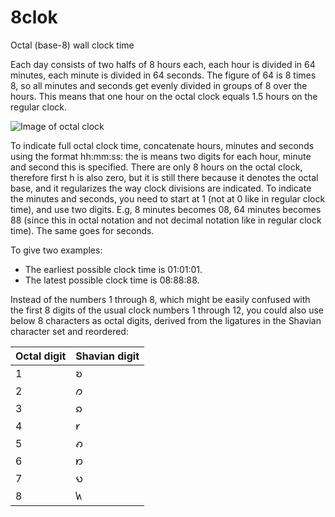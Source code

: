 # 8clok
Octal (base-8) wall clock time

Each day consists of two halfs of 8 hours each, each hour is divided in 64 minutes, each minute is divided in 64 seconds. The figure of 64 is 8 times 8, so all minutes and seconds get evenly divided in groups of 8 over the hours. This means that one hour on the octal clock equals 1.5 hours on the regular clock.

![Image of octal clock](https://cdn.shopify.com/s/files/1/0358/9733/products/Art_a5a2374d-adb5-476b-b071-5e80dc4d1842_grande.png?v=1487108992)

To indicate full octal clock time, concatenate hours, minutes and seconds using the format hh:mm:ss: the is means two digits for each hour, minute and second this is specified. There are only 8 hours on the octal clock, therefore first h is also zero, but it is still there because it denotes the octal base, and it regularizes the way clock divisions are indicated. To indicate the minutes and seconds, you need to start at 1 (not at 0 like in regular clock time), and use two digits. E.g, 8 minutes becomes 08, 64 minutes becomes 88 (since this in octal notation and not decimal notation like in regular clock time). The same goes for seconds.

To give two examples:
- The earliest possible clock time is 01:01:01.
- The latest possible clock time is 08:88:88.

Instead of the numbers 1 through 8, which might be easily confused with the first 8 digits of the usual clock numbers 1 through 12, you could also use below 8 characters as octal digits, derived from the ligatures in the Shavian character set and reordered:

Octal digit | Shavian digit
------------ | -------------
1 | 𐑹
2 | 𐑼
3 | 𐑸
4 | 𐑾
5 | 𐑺
6 | 𐑽
7 | 𐑻
8 | 𐑿
